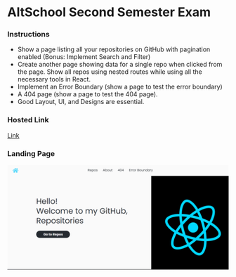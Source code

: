 
# AltSchool Second Semester Exam

### Instructions
- Show a page listing all your repositories on GitHub with pagination enabled (Bonus: Implement Search and Filter)
- Create another page showing data for a single repo when clicked from the page. Show all repos using nested routes while using all the necessary tools in React.
- Implement an Error Boundary (show a page to test the error boundary)
- A 404 page  (show a page to test the 404 page).
- Good Layout, UI, and Designs are essential. 

### Hosted Link
[Link](https://alt-school-assignment-ss.vercel.app/)


### Landing Page

![Sceenshot](./src/assets/Screenshot%20(14).png)